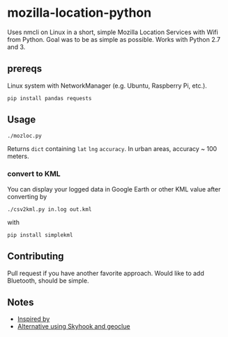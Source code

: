 # mozilla-location-python
Uses nmcli on Linux in a short, simple Mozilla Location Services with Wifi from Python.
Goal was to be as simple as possible.
Works with Python 2.7 and 3.

## prereqs
Linux system with NetworkManager (e.g. Ubuntu, Raspberry Pi, etc.).

    pip install pandas requests


## Usage

    ./mozloc.py

Returns `dict` containing `lat` `lng` `accuracy`.
In urban areas, accuracy ~ 100 meters.


### convert to KML
You can display your logged data in Google Earth or other KML value after converting by

    ./csv2kml.py in.log out.kml
    
with
    
    pip install simplekml
    

## Contributing
Pull request if you have another favorite approach.
Would like to add Bluetooth, should be simple.


## Notes

* [Inspired by](https://github.com/flyinva/mozlosh)
* [Alternative using Skyhook and geoclue](https://github.com/scivision/python-geoclue)

